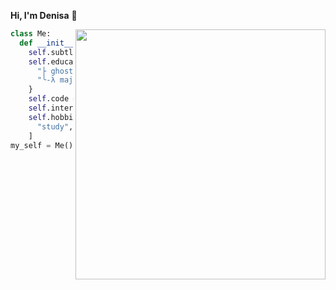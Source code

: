 **Hi, I'm Denisa** 👋

<a href="./stats.md"><img align="right" src = "https://github-readme-streak-stats.herokuapp.com?user=denvitko&theme=dark&hide_border=true" width = 400></a>

```python
class Me:
  def __init__(self):
    self.subtle = "science enthusiast"
    self.education = {
      "├ ghosting at": "High School",
      "╰-λ major": "information technology"
    }
    self.code = [ "C++", "Python", "Latex", "..." ]
    self.interested = "S" + "T" + "E" + "M"
    self.hobbies = [
      "study", "travel", "langs", and_more()
    ]
my_self = Me()
```

<!--
**DenVitko/DenVitko** is a ✨ _special_ ✨ repository because its `README.md` (this file) appears on your GitHub profile.

Here are some ideas to get you started:

- 🔭 I’m currently working on ...
- 🌱 I’m currently learning ...
- 👯 I’m looking to collaborate on ...
- 🤔 I’m looking for help with ...
- 💬 Ask me about ...
- 📫 How to reach me: ...
- 😄 Pronouns: ...
- ⚡ Fun fact: ...
-->
